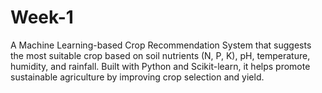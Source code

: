 # Week-1
A Machine Learning-based Crop Recommendation System that suggests the most suitable crop based on soil nutrients (N, P, K), pH, temperature, humidity, and rainfall. Built with Python and Scikit-learn, it helps promote sustainable agriculture by improving crop selection and yield.

